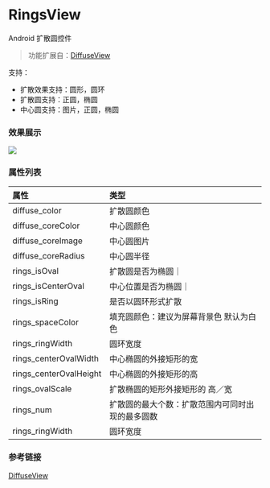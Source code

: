 # RingsView

 Android  扩散圆控件
 
 > 功能扩展自：[DiffuseView](https://github.com/Airsaid/DiffuseView)
 
 支持：

 * 扩散效果支持：圆形，圆环
 * 扩散圆支持：正圆，椭圆
 * 中心圆支持：图片，正圆，椭圆

### 效果展示

![](http://upload.ouliu.net/i/2016112709044403b7g.gif)

### 属性列表

| 属性        | 类型    | 
| :-------------|:--------|
|diffuse_color | 扩散圆颜色 |
|diffuse_coreColor | 中心圆颜色 |
|diffuse_coreImage |中心圆图片 |
|diffuse_coreRadius |中心圆半径 | 
|rings_isOval  | 扩散圆是否为椭圆｜
|rings_isCenterOval | 中心位置是否为椭圆｜
|rings_isRing | 是否以圆环形式扩散 |
|rings_spaceColor | 填充圆颜色：建议为屏幕背景色 默认为白色 |
|rings_ringWidth |圆环宽度 |
|rings_centerOvalWidth |中心椭圆的外接矩形的宽 |
|rings_centerOvalHeight |中心椭圆的外接矩形的高 |
|rings_ovalScale |扩散椭圆的矩形外接矩形的 高／宽 |
|rings_num |扩散圆的最大个数：扩散范围内可同时出现的最多圆数 |
|rings_ringWidth |圆环宽度 |

### 参考链接

[DiffuseView](https://github.com/Airsaid/DiffuseView)


